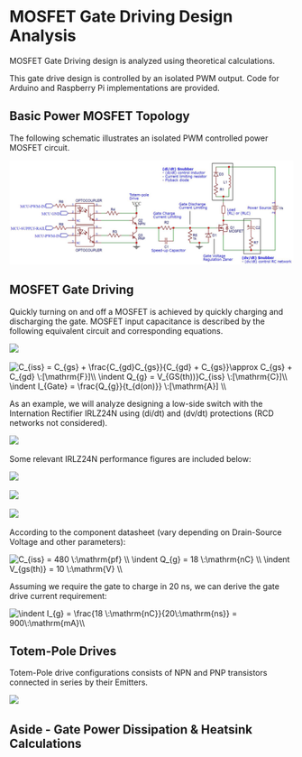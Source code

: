 # MOSFET Gate Driving Design Analysis

MOSFET Gate Driving design is analyzed using theoretical calculations. 

This gate drive design is controlled by an isolated PWM output. Code for Arduino and Raspberry Pi implementations are provided.

## Basic Power MOSFET Topology

The following schematic illustrates an isolated PWM controlled power MOSFET circuit. 

![](https://github.com/morganjlw/MOSFET-Gate-Driving/blob/master/images/PwrMOSFETSchematic.JPG)

## MOSFET Gate Driving

Quickly turning on and off a MOSFET is achieved by quickly charging and discharging the gate. MOSFET input capacitance is described by the following equivalent circuit and corresponding equations. 

![](https://github.com/morganjlw/MOSFET-and-IGBT-Gate-Driving/blob/master/mosfet.JPG)

<img src="https://latex.codecogs.com/gif.latex?C_{iss}&space;=&space;C_{gs}&space;&plus;&space;\frac{C_{gd}C_{gs}}{C_{gd}&space;&plus;&space;C_{gs}}\approx&space;C_{gs}&space;&plus;&space;C_{gd}&space;\:[\mathrm{F}]\\&space;\indent&space;Q_{g}&space;=&space;V_{GS(th)}C_{iss}&space;\:[\mathrm{C}]\\&space;\indent&space;I_{Gate}&space;=&space;\frac{Q_{g}}{t_{d(on)}}&space;\:[\mathrm{A}]&space;\\" title="C_{iss} = C_{gs} + \frac{C_{gd}C_{gs}}{C_{gd} + C_{gs}}\approx C_{gs} + C_{gd} \:[\mathrm{F}]\\ \indent Q_{g} = V_{GS(th))}C_{iss} \:[\mathrm{C}]\\ \indent I_{Gate} = \frac{Q_{g}}{t_{d(on)}} \:[\mathrm{A}] \\" />

As an example, we will analyze designing a low-side switch with the Internation Rectifier IRLZ24N using (di/dt) and (dv/dt) protections (RCD networks not considered).   

![](https://github.com/morganjlw/MOSFET-and-IGBT-Gate-Driving/blob/master/images/mosfet.JPG)

Some relevant IRLZ24N performance figures are included below:

![](https://github.com/morganjlw/MOSFET-and-IGBT-Gate-Driving/blob/master/IRLZ24Ndatasheetfigures/figures1and2.JPG)

![](https://github.com/morganjlw/MOSFET-and-IGBT-Gate-Driving/blob/master/IRLZ24Ndatasheetfigures/figures3and4.JPG)

![](https://github.com/morganjlw/MOSFET-and-IGBT-Gate-Driving/blob/master/IRLZ24Ndatasheetfigures/figures5to8.JPG)

According to the component datasheet (vary depending on Drain-Source Voltage and other parameters):

<img src="https://latex.codecogs.com/gif.latex?C_{iss}&space;=&space;480&space;\:\mathrm{pf}&space;\\&space;\indent&space;Q_{g}&space;=&space;15&space;\:\mathrm{nC}&space;\\&space;\indent&space;V_{gs(th)}&space;=&space;10&space;\:\mathrm{V}&space;\\" title="C_{iss} = 480 \:\mathrm{pf} \\ \indent Q_{g} = 18 \:\mathrm{nC} \\ \indent V_{gs(th)} = 10 \:\mathrm{V} \\" />

Assuming we require the gate to charge in 20 ns, we can derive the gate drive current requirement:

<img src="https://latex.codecogs.com/gif.latex?\indent&space;I_{g}&space;=&space;\frac{18&space;\:\mathrm{nC}}{20\:\mathrm{ns}}&space;=&space;900\:\mathrm{mA}\\" title="\indent I_{g} = \frac{18 \:\mathrm{nC}}{20\:\mathrm{ns}} = 900\:\mathrm{mA}\\" />

## Totem-Pole Drives

Totem-Pole drive configurations consists of NPN and PNP transistors connected in series by their Emitters. 

![](https://github.com/morganjlw/MOSFET-and-IGBT-Gate-Driving/blob/master/images/totempoledrive.jpg)

## Aside - Gate Power Dissipation & Heatsink Calculations


